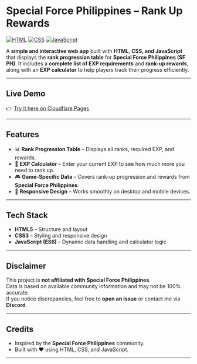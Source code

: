 # Special Force Philippines – Rank Up Rewards

[![HTML](https://img.shields.io/badge/HTML-5-orange.svg)](#)
[![CSS](https://img.shields.io/badge/CSS-3-blue.svg)](#)
[![JavaScript](https://img.shields.io/badge/JavaScript-ES6-yellow.svg)](#)

A **simple and interactive web app** built with **HTML, CSS, and JavaScript** that displays the **rank progression table** for **Special Force Philippines (SF PH)**. It includes a **complete list of EXP requirements** and **rank-up rewards**, along with an **EXP calculator** to help players track their progress efficiently.  

---

## Live Demo

👉 [Try it here on Cloudflare Pages](https://sfph.pages.dev/)  

---

## Features

- 📊 **Rank Progression Table** – Displays all ranks, required EXP, and rewards.  
- 🔢 **EXP Calculator** – Enter your current EXP to see how much more you need to rank up.  
- 🎮 **Game-Specific Data** – Covers rank-up progression and rewards from **Special Force Philippines**.  
- 📱 **Responsive Design** – Works smoothly on desktop and mobile devices.  

---

## Tech Stack

- **HTML5** – Structure and layout  
- **CSS3** – Styling and responsive design  
- **JavaScript (ES6)** – Dynamic data handling and calculator logic  

---

## Disclaimer

This project is **not affiliated with Special Force Philippines**.  
Data is based on available community information and may not be 100% accurate.  
If you notice discrepancies, feel free to **open an issue** or contact me via **Discord**.  

---  

## Credits

- Inspired by the **Special Force Philippines** community.  
- Built with ❤️ using HTML, CSS, and JavaScript.  

---

